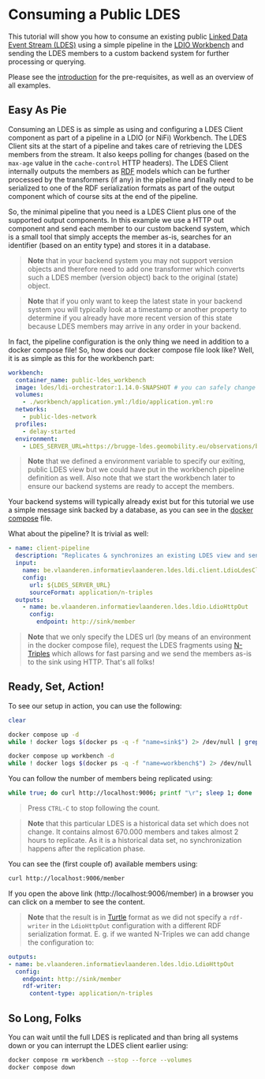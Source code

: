 # Consuming a Public LDES
This tutorial will show you how to consume an existing public [Linked Data Event Stream (LDES)](https://semiceu.github.io/LinkedDataEventStreams/) using a simple pipeline in the [LDIO Workbench](https://informatievlaanderen.github.io/VSDS-Linked-Data-Interactions/) and sending the LDES members to a custom backend system for further processing or querying.

Please see the [introduction](../README.md) for the pre-requisites, as well as an overview of all examples.

## Easy As Pie
Consuming an LDES is as simple as using and configuring a LDES Client component as part of a pipeline in a LDIO (or NiFi) Workbench. The LDES Client sits at the start of a pipeline and takes care of retrieving the LDES members from the stream. It also keeps polling for changes (based on the `max-age` value in the `cache-control` HTTP headers). The LDES Client internally outputs the members as [RDF](https://en.wikipedia.org/wiki/Resource_Description_Framework) models which can be further processed by the transformers (if any) in the pipeline and finally need to be serialized to one of the RDF serialization formats as part of the output component which of course sits at the end of the pipeline.

So, the minimal pipeline that you need is a LDES Client plus one of the supported output components. In this example we use a HTTP out component and send each member to our custom backend system, which is a small tool that simply accepts the member as-is, searches for an identifier (based on an entity type) and stores it in a database.

> **Note** that in your backend system you may not support version objects and therefore need to add one transformer which converts such a LDES member (version object) back to the original (state) object.

> **Note** that if you only want to keep the latest state in your backend system you will typically look at a timestamp or another property to determine if you already have more recent version of this state because LDES members may arrive in any order in your backend.

In fact, the pipeline configuration is the only thing we need in addition to a docker compose file! So, how does our docker compose file look like? Well, it is as simple as this for the workbench part:
```yaml
workbench:
  container_name: public-ldes_workbench
  image: ldes/ldi-orchestrator:1.14.0-SNAPSHOT # you can safely change this to the latest 1.x.y version
  volumes:
    - ./workbench/application.yml:/ldio/application.yml:ro
  networks:
    - public-ldes-network 
  profiles:
    - delay-started
  environment:
    - LDES_SERVER_URL=https://brugge-ldes.geomobility.eu/observations/by-page
```
> **Note** that we defined a environment variable to specify our exiting, public LDES view but we could have put in the workbench pipeline definition as well. Also note that we start the workbench later to ensure our backend systems are ready to accept the members.

Your backend systems will typically already exist but for this tutorial we use a simple message sink backed by a database, as you can see in the [docker compose](./docker-compose.yml) file.

What about the pipeline? It is trivial as well:
```yaml
- name: client-pipeline
  description: "Replicates & synchronizes an existing LDES view and sends each member to a sink"
  input:
    name: be.vlaanderen.informatievlaanderen.ldes.ldi.client.LdioLdesClient
    config:
      url: ${LDES_SERVER_URL}
      sourceFormat: application/n-triples
  outputs:
    - name: be.vlaanderen.informatievlaanderen.ldes.ldio.LdioHttpOut
      config:
        endpoint: http://sink/member
```
> **Note** that we only specify the LDES url (by means of an environment in the docker compose file), request the LDES fragments using [N-Triples](https://en.wikipedia.org/wiki/N-Triples) which allows for fast parsing and we send the members as-is to the sink using HTTP. That's all folks!

## Ready, Set, Action!
To see our setup in action, you can use the following:
```bash
clear

docker compose up -d
while ! docker logs $(docker ps -q -f "name=sink$") 2> /dev/null | grep 'Sink listening at http://0.0.0.0:80' ; do sleep 1; done

docker compose up workbench -d
while ! docker logs $(docker ps -q -f "name=workbench$") 2> /dev/null | grep 'Started Application in' ; do sleep 1; done
```

You can follow the number of members being replicated using:
```bash
while true; do curl http://localhost:9006; printf "\r"; sleep 1; done
```
> Press `CTRL-C` to stop following the count.

> **Note** that this particular LDES is a historical data set which does not change. It contains almost 670.000 members and takes almost 2 hours to replicate. As it is a historical data set, no synchronization happens after the replication phase.

You can see the (first couple of) available members using:
```bash
curl http://localhost:9006/member
```

If you open the above link (http://localhost:9006/member) in a browser you can click on a member to see the content.
> **Note** that the result is in [Turtle](https://www.w3.org/TR/turtle/) format as we did not specify a `rdf-writer` in the `LdioHttpOut` configuration with a different RDF serialization format. E. g. if we wanted N-Triples we can add change the configuration to:
```yaml
outputs:
- name: be.vlaanderen.informatievlaanderen.ldes.ldio.LdioHttpOut
  config:
    endpoint: http://sink/member
    rdf-writer:
      content-type: application/n-triples
```

## So Long, Folks
You can wait until the full LDES is replicated and than bring all systems down or you can interrupt the LDES client earlier using:
```bash
docker compose rm workbench --stop --force --volumes
docker compose down
```
